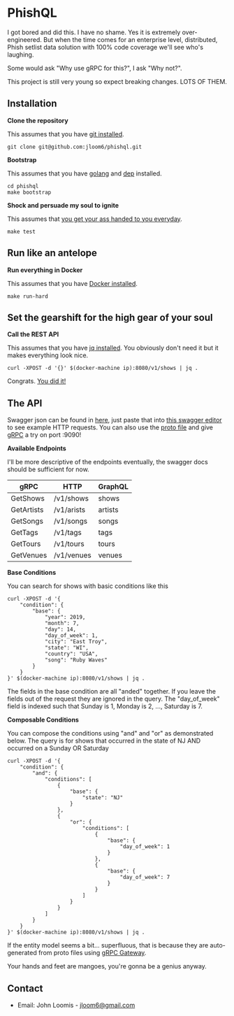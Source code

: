 # PhishQL

I got bored and did this. I have no shame. Yes it is extremely over-engineered. But when the time comes for an enterprise level, distributed, Phish setlist data solution with 100% code coverage we'll see who's laughing.

Some would ask "Why use gRPC for this?", I ask "Why not?".

This project is still very young so expect breaking changes. LOTS OF THEM.

## Installation

**Clone the repository**

This assumes that you have [git installed](https://git-scm.com/book/en/v2/Getting-Started-Installing-Git).

```
git clone git@github.com:jloom6/phishql.git
```

**Bootstrap**

This assumes that you have [golang](https://golang.org/doc/install) and [dep](https://golang.github.io/dep/docs/installation.html) installed.

```
cd phishql
make bootstrap
```

**Shock and persuade my soul to ignite**

This assumes that [you get your ass handed to you everyday](https://www.youtube.com/watch?v=9PinOWOAtHk).

```
make test
```

## Run like an antelope

**Run everything in Docker**

This assumes that you have [Docker installed](https://docs.docker.com/install/).

```
make run-hard
```

## Set the gearshift for the high gear of your soul

**Call the REST API**

This assumes that you have [jq installed](https://stedolan.github.io/jq/download/). You obviously don't need it but it makes everything look nice.

```
curl -XPOST -d '{}' $(docker-machine ip):8080/v1/shows | jq .
```

Congrats. [You did it!](https://www.youtube.com/watch?v=wxEAyJfIUI4)

## The API

Swagger json can be found in [here](https://github.com/jloom6/phishql/blob/master/proto/jloom6/phishql/phishql.swagger.json), just paste that into [this swagger editor](https://editor.swagger.io/) to see example HTTP requests. You can also use the [proto file](https://github.com/jloom6/phishql/blob/master/proto/jloom6/phishql/phishql.proto) and give [gRPC](https://grpc.io/) a try on port :9090!

**Available Endpoints**

I'll be more descriptive of the endpoints eventually, the swagger docs should be sufficient for now.

|gRPC|HTTP|GraphQL|
|---|---|---|
|GetShows|/v1/shows|shows|
|GetArtists|/v1/arists|artists|
|GetSongs|/v1/songs|songs|
|GetTags|/v1/tags|tags|
|GetTours|/v1/tours|tours|
|GetVenues|/v1/venues|venues|

**Base Conditions**

You can search for shows with basic conditions like this

```
curl -XPOST -d '{
    "condition": {
        "base": {
            "year": 2019,
            "month": 7,
            "day": 14,
            "day_of_week": 1,
            "city": "East Troy",
            "state": "WI",
            "country": "USA",
            "song": "Ruby Waves"
        }
    }
}' $(docker-machine ip):8080/v1/shows | jq .
```

The fields in the base condition are all "anded" together. If you leave the fields out of the request they are ignored in the query. The "day_of_week" field is indexed such that Sunday is 1, Monday is 2, ..., Saturday is 7.

**Composable Conditions**

You can compose the conditions using "and" and "or" as demonstrated below. The query is for shows that occurred in the state of NJ AND occurred on a Sunday OR Saturday

```
curl -XPOST -d '{
    "condition": {
        "and": {
            "conditions": [
                {
                    "base": {
                        "state": "NJ"
                    }
                },
                {
                    "or": {
                        "conditions": [
                            {
                                "base": {
                                    "day_of_week": 1
                                }
                            },
                            {
                                "base": {
                                    "day_of_week": 7
                                }
                            }
                        ]
                    }
                }
            ]
        }
    }
}' $(docker-machine ip):8080/v1/shows | jq .
```

If the entity model seems a bit... superfluous, that is because they are auto-generated from proto files using [gRPC Gateway](https://github.com/grpc-ecosystem/grpc-gateway).

Your hands and feet are mangoes, you're gonna be a genius anyway.

## Contact
- Email: John Loomis - [jloom6@gmail.com](mailto:jloom6@gmail.com)